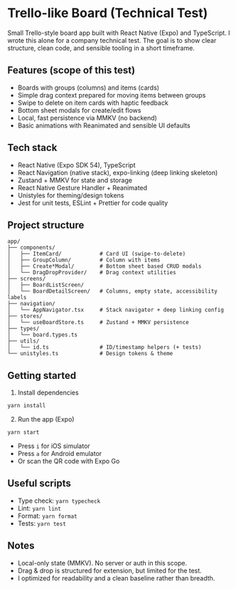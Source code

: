 # Trello-like Board (Technical Test)

Small Trello-style board app built with React Native (Expo) and TypeScript. I wrote this alone for a company technical test. The goal is to show clear structure, clean code, and sensible tooling in a short timeframe.

## Features (scope of this test)

- Boards with groups (columns) and items (cards)
- Simple drag context prepared for moving items between groups
- Swipe to delete on item cards with haptic feedback
- Bottom sheet modals for create/edit flows
- Local, fast persistence via MMKV (no backend)
- Basic animations with Reanimated and sensible UI defaults

## Tech stack

- React Native (Expo SDK 54), TypeScript
- React Navigation (native stack), expo-linking (deep linking skeleton)
- Zustand + MMKV for state and storage
- React Native Gesture Handler + Reanimated
- Unistyles for theming/design tokens
- Jest for unit tests, ESLint + Prettier for code quality

## Project structure

```
app/
├── components/
│   ├── ItemCard/            # Card UI (swipe-to-delete)
│   ├── GroupColumn/         # Column with items
│   ├── Create*Modal/        # Bottom sheet based CRUD modals
│   └── DragDropProvider/    # Drag context utilities
├── screens/
│   ├── BoardListScreen/
│   └── BoardDetailScreen/   # Columns, empty state, accessibility labels
├── navigation/
│   └── AppNavigator.tsx     # Stack navigator + deep linking config
├── stores/
│   └── useBoardStore.ts     # Zustand + MMKV persistence
├── types/
│   └── board.types.ts
├── utils/
│   └── id.ts                # ID/timestamp helpers (+ tests)
└── unistyles.ts             # Design tokens & theme
```

## Getting started

1. Install dependencies

```bash
yarn install
```

2. Run the app (Expo)

```bash
yarn start
```

- Press `i` for iOS simulator
- Press `a` for Android emulator
- Or scan the QR code with Expo Go

## Useful scripts

- Type check: `yarn typecheck`
- Lint: `yarn lint`
- Format: `yarn format`
- Tests: `yarn test`

## Notes

- Local-only state (MMKV). No server or auth in this scope.
- Drag & drop is structured for extension, but limited for the test.
- I optimized for readability and a clean baseline rather than breadth.
